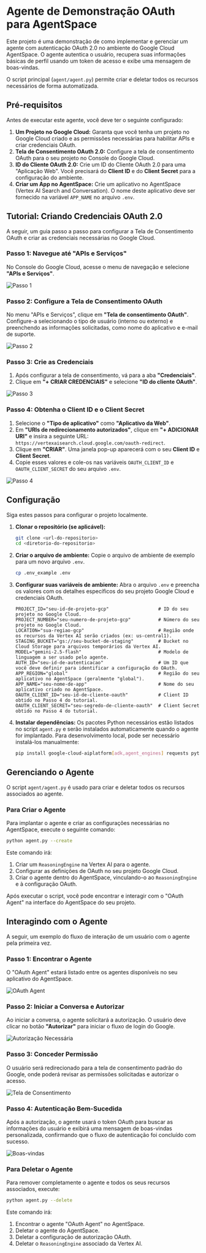 # Agente de Demonstração OAuth para AgentSpace

Este projeto é uma demonstração de como implementar e gerenciar um agente com autenticação OAuth 2.0 no ambiente do Google Cloud AgentSpace. O agente autentica o usuário, recupera suas informações básicas de perfil usando um token de acesso e exibe uma mensagem de boas-vindas.

O script principal (`agent/agent.py`) permite criar e deletar todos os recursos necessários de forma automatizada.

## Pré-requisitos

Antes de executar este agente, você deve ter o seguinte configurado:

1.  **Um Projeto no Google Cloud:** Garanta que você tenha um projeto no Google Cloud criado e as permissões necessárias para habilitar APIs e criar credenciais OAuth.
2.  **Tela de Consentimento OAuth 2.0:** Configure a tela de consentimento OAuth para o seu projeto no Console do Google Cloud.
3.  **ID do Cliente OAuth 2.0:** Crie um ID do Cliente OAuth 2.0 para uma "Aplicação Web". Você precisará do **Client ID** e do **Client Secret** para a configuração do ambiente.
4.  **Criar um App no AgentSpace:** Crie um aplicativo no AgentSpace (Vertex AI Search and Conversation). O nome deste aplicativo deve ser fornecido na variável `APP_NAME` no arquivo `.env`.

## Tutorial: Criando Credenciais OAuth 2.0

A seguir, um guia passo a passo para configurar a Tela de Consentimento OAuth e criar as credenciais necessárias no Google Cloud.

### Passo 1: Navegue até "APIs e Serviços"

No Console do Google Cloud, acesse o menu de navegação e selecione **"APIs e Serviços"**.

![Passo 1](images/img_1.png)

### Passo 2: Configure a Tela de Consentimento OAuth

No menu "APIs e Serviços", clique em **"Tela de consentimento OAuth"**. Configure-a selecionando o tipo de usuário (interno ou externo) e preenchendo as informações solicitadas, como nome do aplicativo e e-mail de suporte.

![Passo 2](images/img_2.png)

### Passo 3: Crie as Credenciais

1.  Após configurar a tela de consentimento, vá para a aba **"Credenciais"**.
2.  Clique em **"+ CRIAR CREDENCIAIS"** e selecione **"ID do cliente OAuth"**.

![Passo 3](images/img_3.png)

### Passo 4: Obtenha o Client ID e o Client Secret

1.  Selecione o **"Tipo de aplicativo"** como **"Aplicativo da Web"**.
2.  Em **"URIs de redirecionamento autorizados"**, clique em **"+ ADICIONAR URI"** e insira a seguinte URL: `https://vertexaisearch.cloud.google.com/oauth-redirect`.
3.  Clique em **"CRIAR"**. Uma janela pop-up aparecerá com o seu **Client ID** e **Client Secret**.
4.  Copie esses valores e cole-os nas variáveis `OAUTH_CLIENT_ID` e `OAUTH_CLIENT_SECRET` do seu arquivo `.env`.


![Passo 4](images/img_4.png)

## Configuração

Siga estes passos para configurar o projeto localmente.

1.  **Clonar o repositório (se aplicável):**
    ```bash
    git clone <url-do-repositorio>
    cd <diretorio-do-repositorio>
    ```

2.  **Criar o arquivo de ambiente:**
    Copie o arquivo de ambiente de exemplo para um novo arquivo `.env`.
    ```bash
    cp .env_example .env
    ```

3.  **Configurar suas variáveis de ambiente:**
    Abra o arquivo `.env` e preencha os valores com os detalhes específicos do seu projeto Google Cloud e credenciais OAuth.

    ```dotenv
    PROJECT_ID="seu-id-de-projeto-gcp"                  # ID do seu projeto no Google Cloud.
    PROJECT_NUMBER="seu-numero-de-projeto-gcp"          # Número do seu projeto no Google Cloud.
    LOCATION="sua-regiao-gcp"                           # Região onde os recursos da Vertex AI serão criados (ex: us-central1).
    STAGING_BUCKET="gs://seu-bucket-de-staging"         # Bucket no Cloud Storage para arquivos temporários da Vertex AI.
    MODEL="gemini-2.5-flash"                            # Modelo de linguagem a ser usado pelo agente.
    AUTH_ID="seu-id-de-autenticacao"                    # Um ID que você deve definir para identificar a configuração do OAuth.
    APP_REGION="global"                                 # Região do seu aplicativo no AgentSpace (geralmente "global").
    APP_NAME="seu-nome-de-app"                          # Nome do seu aplicativo criado no AgentSpace.
    OAUTH_CLIENT_ID="seu-id-de-cliente-oauth"           # Client ID obtido no Passo 4 do tutorial.
    OAUTH_CLIENT_SECRET="seu-segredo-de-cliente-oauth"  # Client Secret obtido no Passo 4 do tutorial.
    ```

4.  **Instalar dependências:**
    Os pacotes Python necessários estão listados no script `agent.py` e serão instalados automaticamente quando o agente for implantado. Para desenvolvimento local, pode ser necessário instalá-los manualmente:
    ```bash
    pip install google-cloud-aiplatform[adk,agent_engines] requests python-dotenv argparse
    ```

## Gerenciando o Agente

O script `agent/agent.py` é usado para criar e deletar todos os recursos associados ao agente.

### Para Criar o Agente

Para implantar o agente e criar as configurações necessárias no AgentSpace, execute o seguinte comando:

```bash
python agent.py --create
```

Este comando irá:
1.  Criar um `ReasoningEngine` na Vertex AI para o agente.
2.  Configurar as definições de OAuth no seu projeto Google Cloud.
3.  Criar o agente dentro do AgentSpace, vinculando-o ao `ReasoningEngine` e à configuração OAuth.

Após executar o script, você pode encontrar e interagir com o "OAuth Agent" na interface do AgentSpace do seu projeto.

## Interagindo com o Agente

A seguir, um exemplo do fluxo de interação de um usuário com o agente pela primeira vez.

### Passo 1: Encontrar o Agente

O "OAuth Agent" estará listado entre os agentes disponíveis no seu aplicativo do AgentSpace.

![OAuth Agent](images/img_5.png)

### Passo 2: Iniciar a Conversa e Autorizar

Ao iniciar a conversa, o agente solicitará a autorização. O usuário deve clicar no botão **"Autorizar"** para iniciar o fluxo de login do Google.

![Autorização Necessária](images/img_6.png)

### Passo 3: Conceder Permissão

O usuário será redirecionado para a tela de consentimento padrão do Google, onde poderá revisar as permissões solicitadas e autorizar o acesso.

![Tela de Consentimento](images/img_7.png)

### Passo 4: Autenticação Bem-Sucedida

Após a autorização, o agente usará o token OAuth para buscar as informações do usuário e exibirá uma mensagem de boas-vindas personalizada, confirmando que o fluxo de autenticação foi concluído com sucesso.

![Boas-vindas](images/img_8.png)

### Para Deletar o Agente

Para remover completamente o agente e todos os seus recursos associados, execute:

```bash
python agent.py --delete
```

Este comando irá:
1.  Encontrar o agente "OAuth Agent" no AgentSpace.
2.  Deletar o agente do AgentSpace.
3.  Deletar a configuração de autorização OAuth.
4.  Deletar o `ReasoningEngine` associado da Vertex AI.
